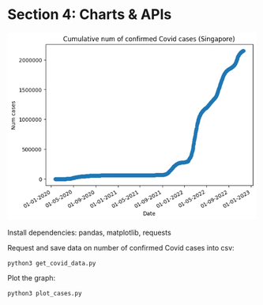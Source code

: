 # Section 4: Charts & APIs

![image](graph.png)

Install dependencies: pandas, matplotlib, requests

Request and save data on number of confirmed Covid cases into csv:
```
python3 get_covid_data.py
```

Plot the graph:
```
python3 plot_cases.py
```
